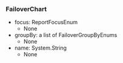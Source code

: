 ### FailoverChart
- focus: ReportFocusEnum
  - None
- groupBy: a list of FailoverGroupByEnums
  - None
- name: System.String
  - None
